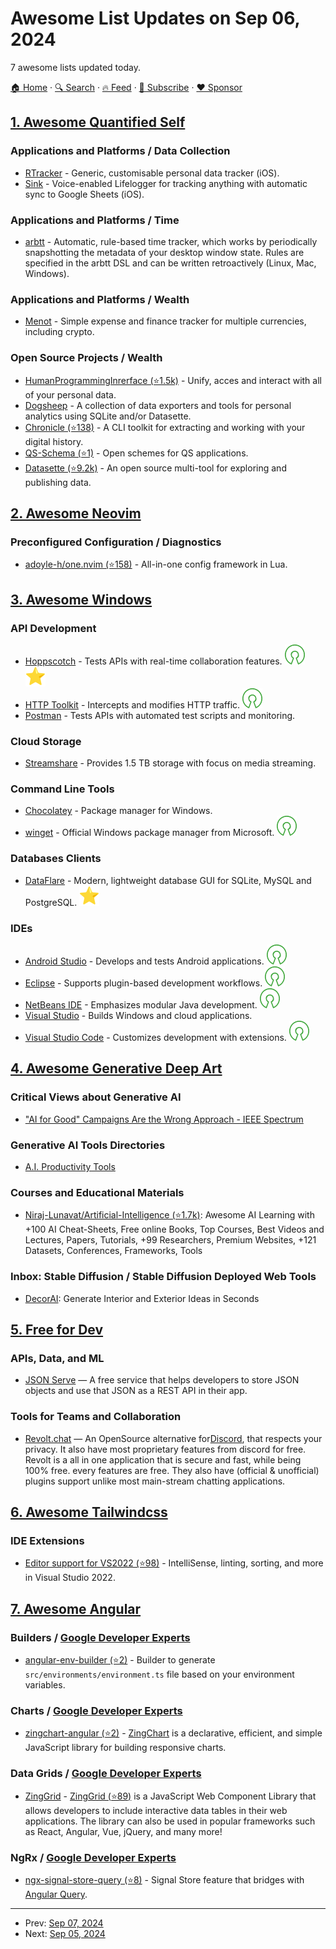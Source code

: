 # Awesome List Updates on Sep 06, 2024

7 awesome lists updated today.

[🏠 Home](/README.md) · [🔍 Search](https://www.trackawesomelist.com/search/) · [🔥 Feed](https://www.trackawesomelist.com/rss.xml) · [📮 Subscribe](https://trackawesomelist.us17.list-manage.com/subscribe?u=d2f0117aa829c83a63ec63c2f&id=36a103854c) · [❤️  Sponsor](https://github.com/sponsors/theowenyoung)



## [1. Awesome Quantified Self](/content/woop/awesome-quantified-self/README.md)

### Applications and Platforms / Data Collection

*   [RTracker](https://janerob.com/rTracker/rTracker/iPhone/pages/rTracker-main.html) - Generic, customisable personal data tracker (iOS).
*   [Sink](https://sinkapp.io) - Voice-enabled Lifelogger for tracking anything with automatic sync to Google Sheets (iOS).

### Applications and Platforms / Time

*   [arbtt](https://arbtt.nomeata.de/) - Automatic, rule-based time tracker, which works by periodically snapshotting the metadata of your desktop window state. Rules are specified in the arbtt DSL and can be written retroactively (Linux, Mac, Windows).

### Applications and Platforms / Wealth

*   [Menot](https://www.menot.xyz) - Simple expense and finance tracker for multiple currencies, including crypto.

### Open Source Projects / Wealth

*   [HumanProgrammingInrerface (⭐1.5k)](https://github.com/karlicoss/HPI) - Unify, acces and interact with all of your personal data.
*   [Dogsheep](https://dogsheep.github.io/) - A collection of data exporters and tools for personal analytics using SQLite and/or Datasette.
*   [Chronicle (⭐138)](https://github.com/chronicle-app/chronicle-etl) - A CLI toolkit for extracting and working with your digital history.
*   [QS-Schema (⭐1)](https://github.com/QS-Schema/qs-schema) - Open schemes for QS applications.
*   [Datasette (⭐9.2k)](https://github.com/simonw/datasette) - An open source multi-tool for exploring and publishing data.

## [2. Awesome Neovim](/content/rockerBOO/awesome-neovim/README.md)

### Preconfigured Configuration / Diagnostics

*   [adoyle-h/one.nvim (⭐158)](https://github.com/adoyle-h/one.nvim) - All-in-one config framework in Lua.

## [3. Awesome Windows](/content/0pandadev/awesome-windows/README.md)

### API Development

*   [Hoppscotch](https://hoppscotch.com/) - Tests APIs with real-time collaboration features. [![Open-Source Software](https://github.com/0PandaDEV/awesome-windows/raw/main/assets/opensource.svg)](https://github.com/hoppscotch/hoppscotch) ![star](https://github.com/0PandaDEV/awesome-windows/raw/main/assets/star.svg)
*   [HTTP Toolkit](https://httptoolkit.tech) - Intercepts and modifies HTTP traffic. [![Open-Source Software](https://github.com/0PandaDEV/awesome-windows/raw/main/assets/opensource.svg)](https://github.com/httptoolkit)
*   [Postman](https://www.getpostman.com/postman) - Tests APIs with automated test scripts and monitoring.

### Cloud Storage

*   [Streamshare](https://streamshare.wireway.ch) - Provides 1.5 TB storage with focus on media streaming.

### Command Line Tools

*   [Chocolatey](https://chocolatey.org/) - Package manager for Windows.
*   [winget](https://learn.microsoft.com/en-us/windows/package-manager/winget/) - Official Windows package manager from Microsoft. [![Open-Source Software](https://github.com/0PandaDEV/awesome-windows/raw/main/assets/opensource.svg)](https://github.com/microsoft/winget-cli)

### Databases Clients

*   [DataFlare](https://dataflare.app/) - Modern, lightweight database GUI for SQLite, MySQL and PostgreSQL. ![star](https://github.com/0PandaDEV/awesome-windows/raw/main/assets/star.svg)

### IDEs

*   [Android Studio](https://developer.android.com/studio/index.html) - Develops and tests Android applications. [![Open-Source Software](https://github.com/0PandaDEV/awesome-windows/raw/main/assets/opensource.svg)](https://sites.google.com/a/android.com/tools/)
*   [Eclipse](https://eclipse.org/downloads/) - Supports plugin-based development workflows. [![Open-Source Software](https://github.com/0PandaDEV/awesome-windows/raw/main/assets/opensource.svg)](https://git.eclipse.org/c/)
*   [NetBeans IDE](https://netbeans.org/) - Emphasizes modular Java development. [![Open-Source Software](https://github.com/0PandaDEV/awesome-windows/raw/main/assets/opensource.svg)](https://netbeans.org/community/sources/)
*   [Visual Studio](https://www.visualstudio.com/vs/) - Builds Windows and cloud applications.
*   [Visual Studio Code](https://code.visualstudio.com/) - Customizes development with extensions. [![Open-Source Software](https://github.com/0PandaDEV/awesome-windows/raw/main/assets/opensource.svg)](https://github.com/Microsoft/vscode)

## [4. Awesome Generative Deep Art](/content/filipecalegario/awesome-generative-deep-art/README.md)

### Critical Views about Generative AI

*   ["AI for Good" Campaigns Are the Wrong Approach - IEEE Spectrum](https://spectrum.ieee.org/ai-for-good)

### Generative AI Tools Directories

*   [A.I. Productivity Tools](https://www.aiproductivitytoolkit.com/)

### Courses and Educational Materials

*   [Niraj-Lunavat/Artificial-Intelligence (⭐1.7k)](https://github.com/Niraj-Lunavat/Artificial-Intelligence?tab=readme-ov-file#researchers): Awesome AI Learning with +100 AI Cheat-Sheets, Free online Books, Top Courses, Best Videos and Lectures, Papers, Tutorials, +99 Researchers, Premium Websites, +121 Datasets, Conferences, Frameworks, Tools

### Inbox: Stable Diffusion / Stable Diffusion Deployed Web Tools

*   [DecorAI](https://decorai.io): Generate Interior and Exterior Ideas in Seconds

## [5. Free for Dev](/content/ripienaar/free-for-dev/README.md)

### APIs, Data, and ML

*   [JSON Serve](https://jsonserve.com/) — A free service that helps developers to store JSON objects and use that JSON as a REST API in their app.

### Tools for Teams and Collaboration

*   [Revolt.chat](https://revolt.chat/) — An OpenSource alternative for[Discord](https://discord.com/), that respects your privacy. It also have most proprietary features from discord for free. Revolt is a all in one application that is secure and fast, while being 100% free. every features are free. They also have (official & unofficial) plugins support unlike most main-stream chatting applications.

## [6. Awesome Tailwindcss](/content/aniftyco/awesome-tailwindcss/README.md)

### IDE Extensions

*   [Editor support for VS2022 (⭐98)](https://github.com/theron-wang/VS2022-Editor-Support-for-Tailwind-CSS) - IntelliSense, linting, sorting, and more in Visual Studio 2022.

## [7. Awesome Angular](/content/PatrickJS/awesome-angular/README.md)

### Builders / [Google Developer Experts](https://developers.google.com/experts/all/technology/web-technologies)

*   [angular-env-builder (⭐2)](https://github.com/igorissen/angular-env-builder) - Builder to generate `src/environments/environment.ts` file based on your environment variables.

### Charts / [Google Developer Experts](https://developers.google.com/experts/all/technology/web-technologies)

*   [zingchart-angular (⭐2)](https://github.com/zingchart/zingchart-angular) - [ZingChart](https://www.zingchart.com/) is a declarative, efficient, and simple JavaScript library for building responsive charts.

### Data Grids / [Google Developer Experts](https://developers.google.com/experts/all/technology/web-technologies)

*   [ZingGrid](https://www.zinggrid.com/docs/integrations/js-frameworks-&-libs/angular) - [ZingGrid (⭐89)](https://github.com/ZingGrid/zinggrid) is a JavaScript Web Component Library that allows developers to include interactive data tables in their web applications. The library can also be used in popular frameworks such as React, Angular, Vue, jQuery, and many more!

### NgRx / [Google Developer Experts](https://developers.google.com/experts/all/technology/web-technologies)

*   [ngx-signal-store-query (⭐8)](https://github.com/k3nsei/ngx-signal-store-query) - Signal Store feature that bridges with [Angular Query](https://tanstack.com/query/latest/docs/framework/angular/overview).

---

- Prev: [Sep 07, 2024](/content/2024/09/07/README.md)
- Next: [Sep 05, 2024](/content/2024/09/05/README.md)